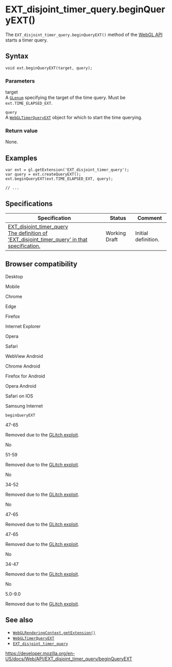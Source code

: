 EXT\_disjoint\_timer\_query.beginQueryEXT()
===========================================

The `EXT_disjoint_timer_query.beginQueryEXT()` method of the [WebGL API](../webgl_api) starts a timer query.

Syntax
------

    void ext.beginQueryEXT(target, query);

### Parameters

target  
A [`GLenum`](../webgl_api/types) specifying the target of the time query. Must be `ext.TIME_ELAPSED_EXT`.

`query`  
A [`WebGLTimerQueryEXT`](../webglquery) object for which to start the time querying.

### Return value

None.

Examples
--------

    var ext = gl.getExtension('EXT_disjoint_timer_query');
    var query = ext.createQueryEXT();
    ext.beginQueryEXT(ext.TIME_ELAPSED_EXT, query);

    // ...

Specifications
--------------

<table><thead><tr class="header"><th>Specification</th><th>Status</th><th>Comment</th></tr></thead><tbody><tr class="odd"><td><a href="https://www.khronos.org/registry/webgl/extensions/EXT_disjoint_timer_query/">EXT_disjoint_timer_query<br />
<span class="small">The definition of 'EXT_disjoint_timer_query' in that specification.</span></a></td><td><span class="spec-wd">Working Draft</span></td><td>Initial definition.</td></tr></tbody></table>

Browser compatibility
---------------------

Desktop

Mobile

Chrome

Edge

Firefox

Internet Explorer

Opera

Safari

WebView Android

Chrome Android

Firefox for Android

Opera Android

Safari on IOS

Samsung Internet

`beginQueryEXT`

47-65

Removed due to the [GLitch exploit](https://www.vusec.net/projects/glitch/).

No

51-59

Removed due to the [GLitch exploit](https://www.vusec.net/projects/glitch/).

No

34-52

Removed due to the [GLitch exploit](https://www.vusec.net/projects/glitch/).

No

47-65

Removed due to the [GLitch exploit](https://www.vusec.net/projects/glitch/).

47-65

Removed due to the [GLitch exploit](https://www.vusec.net/projects/glitch/).

No

34-47

Removed due to the [GLitch exploit](https://www.vusec.net/projects/glitch/).

No

5.0-9.0

Removed due to the [GLitch exploit](https://www.vusec.net/projects/glitch/).

See also
--------

-   [`WebGLRenderingContext.getExtension()`](../webglrenderingcontext/getextension)
-   [`WebGLTimerQueryEXT`](../webglquery)
-   [`EXT_disjoint_timer_query`](../ext_disjoint_timer_query)

<a href="https://developer.mozilla.org/en-US/docs/Web/API/EXT_disjoint_timer_query/beginQueryEXT" class="_attribution-link">https://developer.mozilla.org/en-US/docs/Web/API/EXT_disjoint_timer_query/beginQueryEXT</a>
